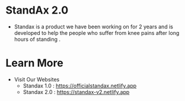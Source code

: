 # StandAx 2.0
- Standax is a product we have been working on for 2 years and is developed to help the people who suffer from knee pains after long hours of standing .

# Learn More
- Visit Our Websites
  - Standax 1.0 : https://officialstandax.netlify.app
  - Standax 2.0 : https://standax-v2.netlify.app
